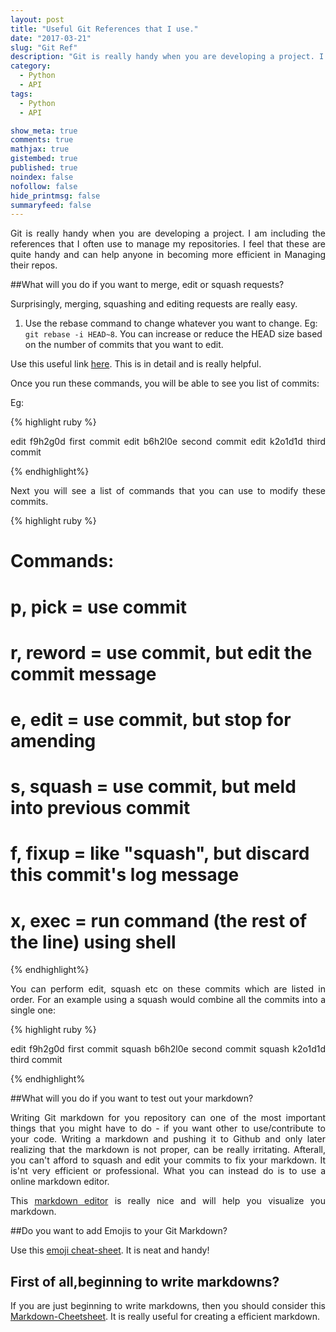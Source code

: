 ```yaml
---
layout: post
title: "Useful Git References that I use."
date: "2017-03-21"
slug: "Git Ref"
description: "Git is really handy when you are developing a project. I am including the references that I often use to manage my repositories. I feel that these are quite handy and can help anyone in becoming more efficient in Managing their repos."
category:
  - Python
  - API
tags:
  - Python
  - API

show_meta: true
comments: true
mathjax: true
gistembed: true
published: true
noindex: false
nofollow: false
hide_printmsg: false
summaryfeed: false
---
```



<style>
p {
  text-align: justify
}</style>


Git is really handy when you are developing a project. I am including the references that I often use to manage my repositories. I feel that these are quite handy and can help anyone in becoming more efficient in Managing their repos.

##What will you do if you want to merge, edit or squash requests?

Surprisingly, merging, squashing and editing requests are really easy.

1. Use the rebase command to change whatever you want to change. Eg: `git rebase -i HEAD~8`. You can increase or reduce the HEAD size based on the number of commits that you want to edit.

Use this useful link [here]. This is in detail and is really helpful. <br>

Once you run these commands, you will be able to see you list of commits: <br>

Eg:

{% highlight ruby %}

edit f9h2g0d first commit
edit b6h2l0e second commit
edit k2o1d1d third commit

{% endhighlight%}

Next you will see a list of commands that you can use to modify these commits.

{% highlight ruby %}

# Commands:
#  p, pick = use commit
#  r, reword = use commit, but edit the commit message
#  e, edit = use commit, but stop for amending
#  s, squash = use commit, but meld into previous commit
#  f, fixup = like "squash", but discard this commit's log message
#  x, exec = run command (the rest of the line) using shell

{% endhighlight%}

You can perform edit, squash etc on these commits which are listed in order. For an example using a squash would combine all the commits into a single one:


{% highlight ruby %}

edit f9h2g0d first commit
squash b6h2l0e second commit
squash k2o1d1d third commit

{% endhighlight%


##What will you do if you want to test out your markdown?

Writing Git markdown for you repository can one of the most important things that you might have to do - if you want other to use/contribute to your code. Writing a markdown and pushing it to Github and only later realizing that the markdown is not proper, can be really irritating. Afterall, you can't afford to squash and edit your commits to fix your markdown. It is'nt very efficient or professional. What you can instead do is to use a online markdown editor. <br>

This [markdown editor] is really nice and will help you visualize you markdown.

##Do you want to add Emojis to your Git Markdown?

Use this [emoji cheat-sheet].  It is neat and handy!



## First of all,beginning to write markdowns?

If you are just beginning to write markdowns, then you should consider this [Markdown-Cheetsheet]. It is really useful for creating a efficient markdown.

[here]: https://git-scm.com/book/en/v2/Git-Tools-Rewriting-History
[markdown editor]:http://dillinger.io/
[emoji cheat-sheet]:https://www.webpagefx.com/tools/emoji-cheat-sheet/
[Markdown-Cheetsheet]: https://github.com/adam-p/markdown-here/wiki/Markdown-Cheatsheet